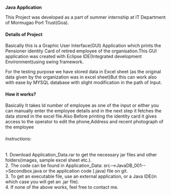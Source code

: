 <strong> Java Application </strong>
<p>
This Project was developed as a part of summer internship at IT Department of Mormugao Port Trust(Goa).
</p>
<h4>Details of Project</h4>
<p>
Basically this is a Graphic User Interface(GUI) Application which prints the Pensioner identity Card of retired employee of the organisation.This  GUI application was created with Eclipse IDE(Integrated development  Environment)using swing framework.</p>
<p>
For the testing purpose we have stored data in Excel sheet (as the original data given by the organization was in excel sheet)But this can work also with ease by MYSQL database with slight modification in the path of Input.
 </p>
 <h4>How it works? </h4>
 <p>
 Basically It takes Id number of employee as one of the input or either you can manually enter the employee details and  in the next step it fetches the data stored in the excel file.Also Before printing the identity card it gives access to the  operator to edit the phone,Address and recent photograph of the employee 
</p>
<p><h6>Instructions:</h6></p>
1. Download Application_Data.rar to get the necessary jar files and other folders(images, sample excel sheet etc.).<br>
2. The code can be found in Application_Data: src-->JavaDB_001-->Secondbox.java or the application code (.java) file on git. <br>
3. To get an executable file, use an external application, or a Java IDE(in which case you will get an .jar file).<br>
4. If none of the above works, feel free to contact me.
